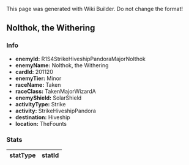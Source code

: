 <span class="wiki-builder">This page was generated with Wiki Builder. Do not change the format!</span>

## Nolthok, the Withering
### Info
* **enemyId:** R1S4StrikeHiveshipPandoraMajorNolthok
* **enemyName:** Nolthok, the Withering
* **cardId:** 201120
* **enemyTier:** Minor
* **raceName:** Taken
* **raceClass:** TakenMajorWizardA
* **enemyShield:** SolarShield
* **activityType:** Strike
* **activity:** StrikeHiveshipPandora
* **destination:** Hiveship
* **location:** TheFounts

### Stats
statType | statId
-------- | ------

